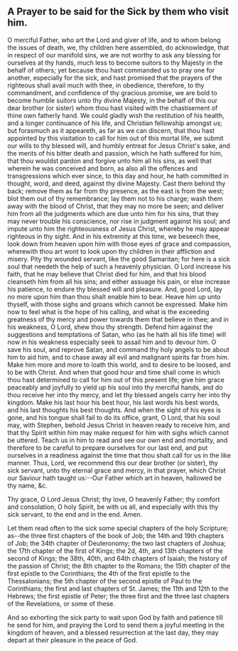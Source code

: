## A Prayer to be said for the Sick by them who visit him.

O merciful Father, who art the Lord and giver of life, and to whom
belong the issues of death, we, thy children here assembled, do
acknowledge, that in respect of our manifold sins, we are not worthy to
ask any blessing for ourselves at thy hands, much less to become
suitors to thy Majesty in the behalf of others; yet because thou hast
commanded us to pray one for another, especially for the sick, and hast
promised that the prayers of the righteous shall avail much with thee,
in obedience, therefore, to thy commandment, and confidence of thy
gracious promise, we are bold to become humble suitors unto thy divine
Majesty, in the behalf of this our dear brother (or sister) whom thou
hast visited with the chastisement of thine own fatherly hand. We could
gladly wish the restitution of his health, and a longer continuance of
his life, and Christian fellowship amongst us; but forasmuch as it
appeareth, as far as we can discern, that thou hast appointed by this
visitation to call for him out of this mortal life, we submit our wills
to thy blessed will, and humbly entreat for Jesus Christ's sake, and
the merits of his bitter death and passion, which he hath suffered for
him, that thou wouldst pardon and forgive unto him all his sins, as
well that wherein he was conceived and born, as also all the offences
and transgressions which ever since, to this day and hour, he hath
committed in thought, word, and deed, against thy divine Majesty. Cast
them behind thy back; remove them as far from thy presence, as the east
is from the west; blot them out of thy remembrance; lay them not to his
charge; wash them away with the blood of Christ, that they may no more
be seen; and deliver him from all the judgments which are due unto him
for his sins, that they may never trouble his conscience, nor rise in
judgment against his soul; and impute unto him the righteousness of
Jesus Christ, whereby he may appear righteous in thy sight. And in his
extremity at this time, we beseech thee, look down from heaven upon him
with those eyes of grace and compassion, wherewith thou art wont to
look upon thy children in their affliction and misery. Pity thy wounded
servant, like the good Samaritan; for here is a sick soul that needeth
the help of such a heavenly physician. O Lord increase his faith, that
he may believe that Christ died for him, and that his blood cleanseth
him from all his sins; and either assuage his pain, or else increase
his patience, to endure thy blessed will and pleasure. And, good Lord,
lay no more upon him than thou shalt enable him to bear. Heave him up
unto thyself, with those sighs and groans which cannot be expressed.
Make him now to feel what is the hope of his calling, and what is the
exceeding greatness of thy mercy and power towards them that believe in
thee; and in his weakness, O Lord, shew thou thy strength. Defend him
against the suggestions and temptations of Satan, who (as he hath all
his life time) will now in his weakness especially seek to assail him
and to devour him. O save his soul, and reprove Satan, and command thy
holy angels to be about him to aid him, and to chase away all evil and
malignant spirits far from him. Make him more and more to loath this
world, and to desire to be loosed, and to be with Christ. And when that
good hour and time shall come in which thou hast determined to call for
him out of this present life; give him grace peaceably and joyfully to
yield up his soul into thy merciful hands, and do thou receive her into
thy mercy, and let thy blessed angels carry her into thy kingdom. Make
his last hour his best hour, his last words his best words, and his
last thoughts his best thoughts. And when the sight of his eyes is
gone, and his tongue shall fail to do its office, grant, O Lord, that
his soul may, with Stephen, behold Jesus Christ in heaven ready to
receive him, and that thy Spirit within him may make request for him
with sighs which cannot be uttered. Teach us in him to read and see our
own end and mortality, and therefore to be careful to prepare ourselves
for our last end, and put ourselves in a readiness against the time
that thou shalt call for us in the like manner. Thus, Lord, we
recommend this our dear brother (or sister), thy sick servant, unto thy
eternal grace and mercy, in that prayer, which Christ our Saviour hath
taught us:--Our Father which art in heaven, hallowed be thy name, &c.

Thy grace, O Lord Jesus Christ; thy love, O heavenly Father; thy
comfort and consolation, O holy Spirit, be with us all, and especially
with this thy sick servant, to the end and in the end. Amen.

Let them read often to the sick some special chapters of the holy
Scripture; as--the three first chapters of the book of Job; the 14th
and 19th chapters of Job; the 34th chapter of Deuteronomy; the two last
chapters of Joshua; the 17th chapter of the first of Kings; the 2d,
4th, and 13th chapters of the second of Kings; the 38th, 40th, and 64th
chapters of Isaiah; the history of the passion of Christ; the 8th
chapter to the Romans; the 15th chapter of the first epistle to the
Corinthians; the 4th of the first epistle to the Thessalonians; the 5th
chapter of the second epistle of Paul to the Corinthians; the first and
last chapters of St. James; the 11th and 12th to the Hebrews; the first
epistle of Peter; the three first and the three last chapters of the
Revelations, or some of these.

And so exhorting the sick party to wait upon God by faith and patience
till he send for him, and praying the Lord to send them a joyful
meeting in the kingdom of heaven, and a blessed resurrection at the
last day, they may depart at their pleasure in the peace of God.

